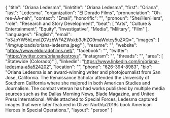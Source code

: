 {
  "title": "Oriana Ledesma",
  "linktitle": "Oriana Ledesma",
  "first": "Oriana",
  "last": "Ledesma",
  "organization": "El Dorado Films",
  "pronunciation": "Oh-ree-AA-nah",
  "contact": "Email",
  "honorific": "",
  "pronoun": "She/Her/Hers",
  "role": "Research and Story Development",
  "beat": [
    "Arts",
    "Culture & Entertainment",
    "Equity",
    "Investigative",
    "Media",
    "Military",
    "Film"
  ],
  "languages": "English",
  "email": "b3JpYW5hLmxlZGVzbWFAZWxkb3JhZG9maWxtcy5uZXQ=",
  "images": [
    "/img/uploads/oriana-ledesma.jpeg"
  ],
  "resume": "",
  "website": "https://www.eldoradofilms.net/",
  "facebook": "",
  "twitter": "https://twitter.com/orianadestroys",
  "instagram": "",
  "threads": "",
  "area": [
    "Statewide (Colorado)"
  ],
  "linkedin": "https://www.linkedin.com/in/oriana-ledesma-a5a524202",
  "location": "",
  "phone": "626-394-8983",
  "bio": "Oriana Ledesma is an award-winning writer and photojournalist from San Jose, California. The Renaissance Scholar attended the University of Southern California where she majored in both American Studies and Journalism. The combat veteran has had works published by multiple media sources such as the Dallas Morning News, Blade Magazine, and United Press International. While attached to Special Forces, Ledesma captured images that were later featured in Oliver North\u2019s book American Heroes in Special Operations.",
  "layout": "person"
}
